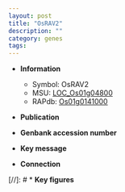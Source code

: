 ```yaml
---
layout: post
title: "OsRAV2"
description: ""
category: genes
tags: 
---
```


* **Information**  
    + Symbol: OsRAV2  
    + MSU: [LOC_Os01g04800](http://rice.uga.edu/cgi-bin/ORF_infopage.cgi?orf=LOC_Os01g04800)  
    + RAPdb: [Os01g0141000](http://rapdb.dna.affrc.go.jp/viewer/gbrowse_details/irgsp1?name=Os01g0141000)  

* **Publication**  

* **Genbank accession number**  

* **Key message**  

* **Connection**  

[//]: # * **Key figures**  


